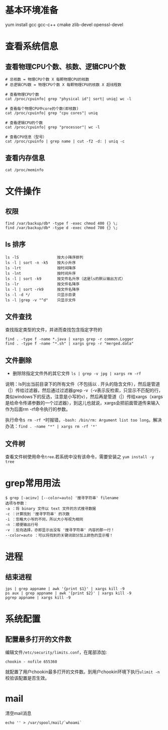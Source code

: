 # 基本环境准备
yum install gcc gcc-c++ cmake zlib-devel openssl-devel

# 查看系统信息

## 查看物理CPU个数、核数、逻辑CPU个数
```shell
# 总核数 = 物理CPU个数 X 每颗物理CPU的核数 
# 总逻辑CPU数 = 物理CPU个数 X 每颗物理CPU的核数 X 超线程数

# 查看物理CPU个数
cat /proc/cpuinfo| grep "physical id"| sort| uniq| wc -l

# 查看每个物理CPU中core的个数(即核数)
cat /proc/cpuinfo| grep "cpu cores"| uniq

# 查看逻辑CPU的个数
cat /proc/cpuinfo| grep "processor"| wc -l

# 查看CPU信息（型号）
cat /proc/cpuinfo | grep name | cut -f2 -d: | uniq -c
```

## 查看内存信息
```shell
cat /proc/meminfo
```

# 文件操作

## 权限

```shell
find /var/backup/db* -type f -exec chmod 400 {} \;
find /var/backup/db* -type d -exec chmod 700 {} \;
```

## ls 排序

```shell
ls -lS                 按大小降序排列
ls -l | sort -n -k5    按大小升序
ls -lrt                按时间降序
ls -lnt                按时间升序
ls -l | sort -k9       按文件名升序（这是ls的默认输出方式）
ls -lr                 按文件名降序
ls -l | sort -rk9      按文件名降序
ls -l -d */            只显示目录
ls -l |grep -v "^d"    只显示文件
```

## 文件查找
查找指定类型的文件，并进而查找包含指定字符的
```shell
find . -type f -name *.java | xargs grep -r common.Logger
find . -type f -name "*.sh" | xargs grep -r "merged.data"
```

## 文件删除
- 删除除指定文件外的其它文件
`ls | grep -v jpg | xargs rm -rf`

说明：ls列出当前目录下的所有文件（不包括以 . 开头的隐含文件），然后是管道（|）传给过滤器，然后通过过滤器grep -v（-v表示反检索，只显示不匹配的行，类似windows下的反选，注意是小写的v），然后再是管道（|）传给xargs（xargs是给命令传递参数的一个过滤器），到这儿也就说，xargs会把前面管道传来输入作为后面rm -rf命令执行的参数。

执行命令`$ rm -rf *`时报错，`-bash: /bin/rm: Argument list too long`。解决办法：`find . -name "*" | xargs rm -rf '*'`

## 文件树
查看文件树使用命令`tree`.若系统中没有该命令，需要安装之 `yum install -y tree`

# grep常用用法

```shell
$ grep [-acinv] [--color=auto] '搜寻字符串' filename
选项与参数：
-a ：将 binary 文件以 text 文件的方式搜寻数据
-c ：计算找到 '搜寻字符串' 的次数
-i ：忽略大小写的不同，所以大小写视为相同
-n ：顺便输出行号
-v ：反向选择，亦即显示出没有 '搜寻字符串' 内容的那一行！
--color=auto ：可以将找到的关键词部分加上颜色的显示喔！
```

# 进程
## 结束进程

```shell
jps | grep appname | awk '{print $1}' | xargs kill -9
ps aux | grep appname | awk '{print $2}' | xargs kill -9
pgrep appname | xargs kill -9
```

# 系统配置
## 配置最多打开的文件数

编辑文件`/etc/security/limits.conf`，在尾部添加:
```
chookin - nofile 655360
```
就配置了用户chookin最多打开的文件数。到用户chookin环境下执行`ulimit -n`校验该配置是否生效。

# mail
清空mail消息

```shell
echo '' > /var/spool/mail/`whoami` 
```
